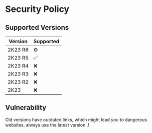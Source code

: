 # Security Policy

## Supported Versions

| Version   | Supported          |
| --------- | ------------------ |
| 2K23 R6   | ⚙️                 |
| 2K23 R5   | :white_check_mark: |
| 2K23 R4   | :x:                |
| 2K23 R3   | :x:                |
| 2K23 R2   | :x:                |
| 2K23      | :x:                |

## Vulnerability

Old versions have outdated links, which might lead you to dangerous websites, always use the latest version..!
